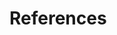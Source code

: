 
[`ForSyDe.Atom.Skeleton.Vector`]: https://forsyde.github.io/forsyde-atom/api/ForSyDe-Atom-Skeleton-Vector.html
[`ForSyDe.Atom.MoC.SY`]: https://forsyde.github.io/forsyde-atom/api/ForSyDe-Atom-MoC-SY.html
[`ForSyDe.Atom.MoC.SDF`]: https://forsyde.github.io/forsyde-atom/api/ForSyDe-Atom-MoC-SDF.html
[`ForSyDe.Shallow.MoC.Synchronous`]: http://hackage.haskell.org/package/forsyde-shallow-3.4.0.0/docs/ForSyDe-Shallow-MoC-Synchronous.html
[`ForSyDe.Shallow.Core.Vector`]: http://hackage.haskell.org/package/forsyde-shallow-3.4.0.0/docs/ForSyDe-Shallow-Core-Vector.html
[`ForSyDe.Shallow.Utility.Matrix`]: http://hackage.haskell.org/package/forsyde-shallow-3.4.0.0/docs/ForSyDe-Shallow-Utility-Matrix.html
[`ForSyDe.Shallow.Utility.DFT`]: http://hackage.haskell.org/package/forsyde-shallow-3.4.0.0/docs/ForSyDe-Shallow-Utility-DFT.html
[`ForSyDe.Shallow.Utility.FIR`]: http://hackage.haskell.org/package/forsyde-shallow-3.4.0.0/docs/ForSyDe-Shallow-Utility-FIR.html

# References
